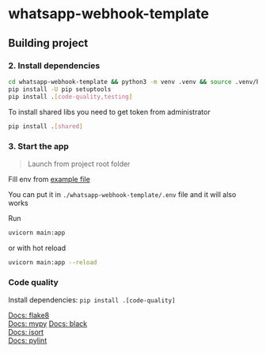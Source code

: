 # whatsapp-webhook-template

## Building project

### 2. Install dependencies

```bash
cd whatsapp-webhook-template && python3 -m venv .venv && source .venv/bin/activate
pip install -U pip setuptools
pip install .[code-quality,testing]
```

To install shared libs you need to get token from administrator

```bash
pip install .[shared]
```

### 3. Start the app

> Launch from project root folder

Fill env from [example file](./backend/config/environment/env.sh.template)

You can put it in `./whatsapp-webhook-template/.env` file and it will also works

Run

```bash
uvicorn main:app
```

or with hot reload

```bash
uvicorn main:app --reload
```

### Code quality

Install dependencies: `pip install .[code-quality]`  
  
[Docs: flake8](https://pypi.org/project/flake8/)  
[Docs: mypy](https://mypy.readthedocs.io/en/stable/)
[Docs: black](https://pypi.org/project/black/)  
[Docs: isort](https://pypi.org/project/isort/3.8.1/)  
[Docs: pylint](https://pypi.org/project/pylint/)

